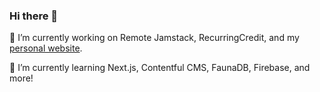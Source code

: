 ### Hi there 👋

🔭 I’m currently working on Remote Jamstack, RecurringCredit, and my [personal website](https://chrishrtmn.com).

🌱 I’m currently learning Next.js, Contentful CMS, FaunaDB, Firebase, and more!
